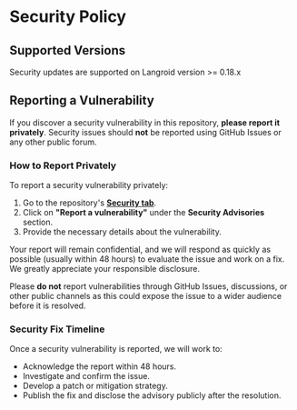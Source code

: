 # Security Policy

## Supported Versions

Security updates are supported on Langroid version >= 0.18.x


## Reporting a Vulnerability

If you discover a security vulnerability in this repository, **please report it privately**. Security issues should **not** be reported using GitHub Issues or any other public forum.

### How to Report Privately

To report a security vulnerability privately:

1. Go to the repository's **[Security tab](https://github.com/langroid/langroid/security/advisories)**.
2. Click on **"Report a vulnerability"** under the **Security Advisories** section.
3. Provide the necessary details about the vulnerability.

Your report will remain confidential, and we will respond as quickly as possible (usually within 48 hours) to evaluate the issue and work on a fix. We greatly appreciate your responsible disclosure.

Please **do not** report vulnerabilities through GitHub Issues, discussions, or other public channels as this could expose the issue to a wider audience before it is resolved.

### Security Fix Timeline

Once a security vulnerability is reported, we will work to:
- Acknowledge the report within 48 hours.
- Investigate and confirm the issue.
- Develop a patch or mitigation strategy.
- Publish the fix and disclose the advisory publicly after the resolution.


